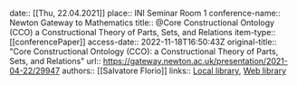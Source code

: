 date:: [[Thu, 22.04.2021]]
place:: INI Seminar Room 1
conference-name:: Newton Gateway to Mathematics
title:: @Core Constructional Ontology (CCO) a Constructional Theory of Parts, Sets, and Relations
item-type:: [[conferencePaper]]
access-date:: 2022-11-18T16:50:43Z
original-title:: "Core Constructional Ontology (CCO): a Constructional Theory of Parts, Sets, and Relations"
url:: https://gateway.newton.ac.uk/presentation/2021-04-22/29947
authors:: [[Salvatore Florio]]
links:: [Local library](zotero://select/library/items/95AKJE7S), [Web library](https://www.zotero.org/users/6520516/items/95AKJE7S)
